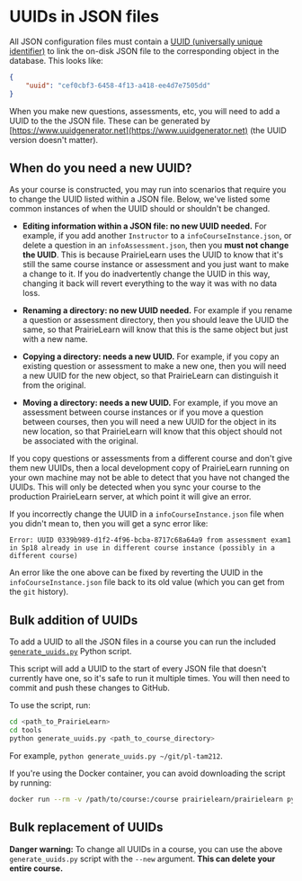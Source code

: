 
# UUIDs in JSON files

All JSON configuration files must contain a [UUID (universally unique identifier)](https://en.wikipedia.org/wiki/Universally_unique_identifier) to link the on-disk JSON file to the corresponding object in the database. This looks like:

```json
{
    "uuid": "cef0cbf3-6458-4f13-a418-ee4d7e7505dd"
}
```

When you make new questions, assessments, etc, you will need to add a UUID to the the JSON file. These can be generated by [https://www.uuidgenerator.net](https://www.uuidgenerator.net) (the UUID version doesn't matter).


## When do you need a new UUID?

As your course is constructed, you may run into scenarios that require you to change the UUID listed within a JSON file. Below, we've listed some common instances of when the UUID should or shouldn't be changed.

* **Editing information within a JSON file: no new UUID needed.** For example, if you add another `Instructor` to a `infoCourseInstance.json`, or delete a question in an `infoAssessment.json`, then you **must not change the UUID**. This is because PrairieLearn uses the UUID to know that it's still the same course instance or assessment and you just want to make a change to it. If you do inadvertently change the UUID in this way, changing it back will revert everything to the way it was with no data loss.

* **Renaming a directory: no new UUID needed.** For example if you rename a question or assessment directory, then you should leave the UUID the same, so that PrairieLearn will know that this is the same object but just with a new name.

* **Copying a directory: needs a new UUID.** For example, if you copy an existing question or assessment to make a new one, then you will need a new UUID for the new object, so that PrairieLearn can distinguish it from the original.

* **Moving a directory: needs a new UUID.** For example, if you move an assessment between course instances or if you move a question between courses, then you will need a new UUID for the object in its new location, so that PrairieLearn will know that this object should not be associated with the original.

If you copy questions or assessments from a different course and don't give them new UUIDs, then a local development copy of PrairieLearn running on your own machine may not be able to detect that you have not changed the UUIDs. This will only be detected when you sync your course to the production PrairieLearn server, at which point it will give an error.

If you incorrectly change the UUID in a `infoCourseInstance.json` file when you didn't mean to, then you will get a sync error like:

```
Error: UUID 0339b989-d1f2-4f96-bcba-8717c68a64a9 from assessment exam1 in Sp18 already in use in different course instance (possibly in a different course)
```

An error like the one above can be fixed by reverting the UUID in the `infoCourseInstance.json` file back to its old value (which you can get from the `git` history).


## Bulk addition of UUIDs

To add a UUID to all the JSON files in a course you can run the included [`generate_uuids.py`](https://github.com/PrairieLearn/PrairieLearn/blob/master/tools/generate_uuids.py) Python script.

This script will add a UUID to the start of every JSON file that doesn't currently have one, so it's safe to run it multiple times. You will then need to commit and push these changes to GitHub.

To use the script, run:

```sh
cd <path_to_PrairieLearn>
cd tools
python generate_uuids.py <path_to_course_directory>
```

For example, `python generate_uuids.py ~/git/pl-tam212`.

If you're using the Docker container, you can avoid downloading the script by running:

```sh
docker run --rm -v /path/to/course:/course prairielearn/prairielearn python /PrairieLearn/tools/generate_uuids.py /course
```


## Bulk replacement of UUIDs

**Danger warning:** To change all UUIDs in a course, you can use the above `generate_uuids.py` script with the `--new` argument. **This can delete your entire course.**
